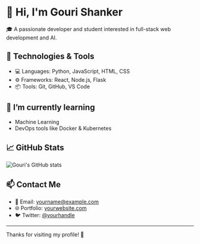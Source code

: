 
# 👋 Hi, I'm Gouri Shanker

🎓 A passionate developer and student interested in full-stack web development and AI.

## 🔧 Technologies & Tools
- 💻 Languages: Python, JavaScript, HTML, CSS
- ⚙️ Frameworks: React, Node.js, Flask
- 📦 Tools: Git, GitHub, VS Code

## 🌱 I’m currently learning
- Machine Learning
- DevOps tools like Docker & Kubernetes

## 📈 GitHub Stats
![Gouri's GitHub stats](https://github-readme-stats.vercel.app/api?username=gourishanker&show_icons=true&theme=radical)

## 📫 Contact Me
- 📧 Email: yourname@example.com
- 🌐 Portfolio: [yourwebsite.com](https://yourwebsite.com)
- 🐦 Twitter: [@yourhandle](https://twitter.com/yourhandle)

---

Thanks for visiting my profile! 🚀
